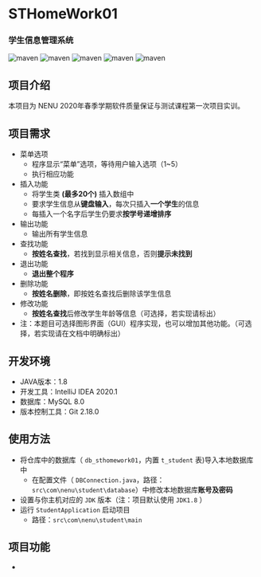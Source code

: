 # STHomeWork01
### 学生信息管理系统

![maven](https://img.shields.io/badge/Java-passing-red)
![maven](https://img.shields.io/badge/JDK-1.8-success)
![maven](https://img.shields.io/badge/MySQL-8.0%2B-yellow)
![maven](https://img.shields.io/badge/version-v1.1-orange)
![maven](https://img.shields.io/badge/License-Apache%202.0-blue)

## 项目介绍
本项目为 NENU 2020年春季学期软件质量保证与测试课程第一次项目实训。

## 项目需求
* 菜单选项
    - 程序显示“菜单”选项，等待用户输入选项（1~5）
    - 执行相应功能
* 插入功能
    - 将学生类 **(最多20个)** 插入数组中
    - 要求学生信息从**键盘输入**，每次只插入**一个学生**的信息
    - 每插入一个名字后学生仍要求**按学号递增排序**
* 输出功能
    - 输出所有学生信息
* 查找功能
    - **按姓名查找**，若找到显示相关信息，否则**提示未找到**
* 退出功能
    - **退出整个程序**
* 删除功能
    - **按姓名删除**，即按姓名查找后删除该学生信息
* 修改功能
    - **按姓名查找**后修改学生年龄等信息（可选择，若实现请标出）
* 注：本题目可选择图形界面（GUI）程序实现，也可以增加其他功能。（可选择，若实现请在文档中明确标出）

## 开发环境
* JAVA版本：1.8
* 开发工具：IntelliJ IDEA 2020.1
* 数据库：MySQL 8.0
* 版本控制工具：Git 2.18.0

## 使用方法
* 将仓库中的数据库（ `db_sthomework01`，内置 `t_student` 表)导入本地数据库中
    - 在配置文件（ `DBConnection.java`，路径：`src\com\nenu\student\database`）中修改本地数据库**账号及密码**
* 设置与你主机对应的 `JDK` 版本（注：项目默认使用 `JDK1.8` ）
* 运行 `StudentApplication` 启动项目
    - 路径：`src\com\nenu\student\main`

## 项目功能
* 





    


